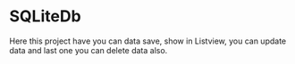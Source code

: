 # SQLiteDb 

Here this project have you can data save, show in Listview, you can update data and last one you can delete data also.
